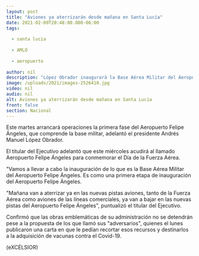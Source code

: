 ```yaml
---
layout: post
title: "Aviones ya aterrizarán desde mañana en Santa Lucía"
date: 2021-02-09T20:48:00.000-06:00
tags:
  
  - santa lucia
  
  - AMLO
  
  - aeropuerto
  
author: nil
description: "López Obrador inaugurará la Base Aérea Militar del Aeropuerto Felipe Ángeles; aeronaves militares y comerciales podrán descender, indica; es sólo la primera etapa, destaca"
image: /uploads/2021/images-2526410.jpg
video: nil
audio: nil
alt: Aviones ya aterrizarán desde mañana en Santa Lucía
front: false
section: Nacional
---
```


Este martes arrancará operaciones la primera fase del Aeropuerto Felipe Ángeles, que comprende la base militar, adelantó el presidente Andrés Manuel López Obrador.

El titular del Ejecutivo adelantó que este miércoles acudirá al llamado Aeropuerto Felipe Ángeles para conmemorar el Día de la Fuerza Aérea.

"Vamos a llevar a cabo la inauguración de lo que es la Base Aérea Militar del Aeropuerto Felipe Ángeles. Es como una primera etapa de inauguración del Aeropuerto Felipe Ángeles.

"Mañana van a aterrizar ya en las nuevas pistas aviones, tanto de la Fuerza Aérea como aviones de las líneas comerciales, ya van a bajar en las nuevas pistas del Aeropuerto Felipe Ángeles", puntualizó el titular del Ejecutivo.

Confirmó que las obras emblemáticas de su administración no se detendrán pese a la propuesta de los que llamó sus "adversarios", quienes el lunes publicaron una carta en que le pedían recortar esos recursos y destinarlos a la adquisición de vacunas contra el Covid-19.

(eXCÉLSIOR)
